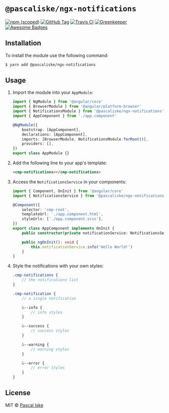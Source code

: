 # `@pascaliske/ngx-notifications`

[![npm (scoped)](https://img.shields.io/npm/v/@pascaliske/ngx-notifications.svg?style=flat-square)](https://www.npmjs.com/package/@pascaliske/ngx-notifications) [![GitHub Tag](https://img.shields.io/github/tag/pascaliske/ngx-notifications.svg?style=flat-square)](https://github.com/pascaliske/ngx-notifications) [![Travis CI](https://img.shields.io/travis/com/pascaliske/ngx-notifications/master.svg?style=flat-square)](https://travis-ci.com/pascaliske/ngx-notifications) [![Greenkeeper](https://badges.greenkeeper.io/pascaliske/ngx-notifications.svg?style=flat-square)](https://greenkeeper.io) [![Awesome Badges](https://img.shields.io/badge/badges-awesome-green.svg?style=flat-square)](https://github.com/Naereen/badges)

## Installation

To install the module use the following command:

```bash
$ yarn add @pascaliske/ngx-notifications
```

## Usage

1. Import the module into your `AppModule`:

    ```typescript
    import { NgModule } from '@angular/core'
    import { BrowserModule } from '@angular/platform-browser'
    import { NotificationsModule } from '@pascaliske/ngx-notifications'
    import { AppComponent } from './app.component'

    @NgModule({
        bootstrap: [AppComponent],
        declarations: [AppComponent],
        imports: [BrowserModule, NotificationsModule.forRoot()],
        providers: [],
    })
    export class AppModule {}
    ```

2. Add the following line to your app's template:

    ```html
    <cmp-notifications></cmp-notifications>
    ```

3. Access the `NotificationsService` in your components:

    ```typescript
    import { Component, OnInit } from '@angular/core'
    import { NotificationsService } from '@pascaliske/ngx-notifications'

    @Component({
        selector: 'cmp-root',
        templateUrl: './app.component.html',
        styleUrls: ['./app.component.scss'],
    })
    export class AppComponent implements OnInit {
        public constructor(private notificationService: NotificationsService) {}

        public ngOnInit(): void {
            this.notificationService.info('Hello World!')
        }
    }
    ```

4. Style the notifications with your own styles:

    ```scss
    .cmp-notifications {
        // the notifications list
    }

    .cmp-notification {
        // a single notification

        &--info {
            // info styles
        }

        &--success {
            // success styles
        }

        &--warning {
            // warning styles
        }

        &--error {
            // error styles
        }
    }
    ```

## License

MIT © [Pascal Iske](https://pascal-iske.de)
